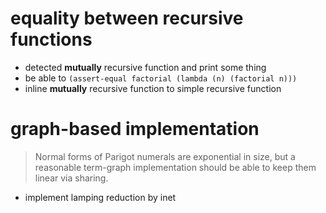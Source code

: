 # equality between recursive functions

- detected **mutually** recursive function and print some thing
- be able to `(assert-equal factorial (lambda (n) (factorial n)))`
- inline **mutually** recursive function to simple recursive function

# graph-based implementation

> Normal forms of Parigot numerals are exponential in size,
> but a reasonable term-graph implementation
> should be able to keep them linear via sharing.

- implement lamping reduction by inet
